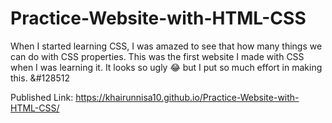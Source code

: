 # Practice-Website-with-HTML-CSS

When I started learning CSS, I was amazed to see that how many things we can do with CSS properties. This was the first website I made with CSS when I was learning it. It looks so ugly &#128514; but I put so much effort in making this. &#128512

Published Link: https://khairunnisa10.github.io/Practice-Website-with-HTML-CSS/
